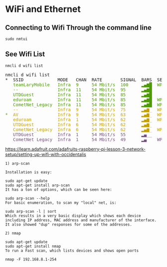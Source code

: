 # WiFi  and Ethernet

## Connecting to Wifi Through the command line 
```sudo nmtui```

## See Wifi List 
``` nmcli d wifi list ```
<pre>nmcli d wifi list
*  SSID             MODE   CHAN  RATE       SIGNAL  BARS  SECURITY    
<font color="#4E9A06"> </font>  <font color="#4E9A06">teamLaryMobile</font>   <font color="#4E9A06">Infra</font>  <font color="#4E9A06">9</font>     <font color="#4E9A06">54 Mbit/s</font>  <font color="#4E9A06">100</font>     <font color="#4E9A06">▂▄▆█</font>  <font color="#4E9A06">WPA2</font>        
<font color="#4E9A06"> </font>  <font color="#4E9A06">--</font>               <font color="#4E9A06">Infra</font>  <font color="#4E9A06">11</font>    <font color="#4E9A06">54 Mbit/s</font>  <font color="#4E9A06">95</font>      <font color="#4E9A06">▂▄▆█</font>              
<font color="#4E9A06"> </font>  <font color="#4E9A06">UTDGuest</font>         <font color="#4E9A06">Infra</font>  <font color="#4E9A06">11</font>    <font color="#4E9A06">54 Mbit/s</font>  <font color="#4E9A06">85</font>      <font color="#4E9A06">▂▄▆█</font>              
<font color="#4E9A06"> </font>  <font color="#4E9A06">eduroam</font>          <font color="#4E9A06">Infra</font>  <font color="#4E9A06">11</font>    <font color="#4E9A06">54 Mbit/s</font>  <font color="#4E9A06">85</font>      <font color="#4E9A06">▂▄▆█</font>  <font color="#4E9A06">WPA2 802.1X</font> 
<font color="#4E9A06"> </font>  <font color="#4E9A06">CometNet_Legacy</font>  <font color="#4E9A06">Infra</font>  <font color="#4E9A06">11</font>    <font color="#4E9A06">54 Mbit/s</font>  <font color="#4E9A06">85</font>      <font color="#4E9A06">▂▄▆█</font>  <font color="#4E9A06">WPA2 802.1X</font> 
<font color="#C4A000"> </font>  <font color="#C4A000">--</font>               <font color="#C4A000">Infra</font>  <font color="#C4A000">9</font>     <font color="#C4A000">54 Mbit/s</font>  <font color="#C4A000">75</font>      <font color="#C4A000">▂▄▆_</font>  <font color="#C4A000">WPA2</font>        
<font color="#4E9A06">*</font>  <font color="#C4A000">AV</font>               <font color="#C4A000">Infra</font>  <font color="#C4A000">9</font>     <font color="#C4A000">54 Mbit/s</font>  <font color="#C4A000">63</font>      <font color="#C4A000">▂▄▆_</font>  <font color="#C4A000">WPA2</font>        
<font color="#C4A000"> </font>  <font color="#C4A000">eduroam</font>          <font color="#C4A000">Infra</font>  <font color="#C4A000">1</font>     <font color="#C4A000">54 Mbit/s</font>  <font color="#C4A000">62</font>      <font color="#C4A000">▂▄▆_</font>  <font color="#C4A000">WPA2 802.1X</font> 
<font color="#C4A000"> </font>  <font color="#C4A000">UTDGuest</font>         <font color="#C4A000">Infra</font>  <font color="#C4A000">6</font>     <font color="#C4A000">54 Mbit/s</font>  <font color="#C4A000">62</font>      <font color="#C4A000">▂▄▆_</font>              
<font color="#C4A000"> </font>  <font color="#C4A000">CometNet_Legacy</font>  <font color="#C4A000">Infra</font>  <font color="#C4A000">6</font>     <font color="#C4A000">54 Mbit/s</font>  <font color="#C4A000">62</font>      <font color="#C4A000">▂▄▆_</font>  <font color="#C4A000">WPA2 802.1X</font> 
<font color="#75507B"> </font>  <font color="#75507B">UTDGuest</font>         <font color="#75507B">Infra</font>  <font color="#75507B">1</font>     <font color="#75507B">54 Mbit/s</font>  <font color="#75507B">55</font>      <font color="#75507B">▂▄__</font>              
<font color="#75507B"> </font>  <font color="#75507B">CometNet_Legacy</font>  <font color="#75507B">Infra</font>  <font color="#75507B">1</font>     <font color="#75507B">54 Mbit/s</font>  <font color="#75507B">49</font>      <font color="#75507B">▂▄__</font>  <font color="#75507B">WPA2 802.1X</font> 
</pre>

https://learn.adafruit.com/adafruits-raspberry-pi-lesson-3-network-setup/setting-up-wifi-with-occidentalis

```
1) arp-scan

Installation is easy:

sudo apt-get update
sudo apt-get install arp-scan
It has a ton of options, which can be seen here:

sudo arp-scan --help
For basic enumeration, to scan my "local" net, is:

sudo arp-scan -l | sort
Which results in a very basic display which shows each device including IP address, MAC address and manufacturer of the interface. It also showed "dup" responses for some of the addresses.

2) nmap

sudo apt-get update
sudo apt-get install nmap
To run a Fast scan, which lists devices and shows open ports

nmap -F 192.168.8.1-254
```
